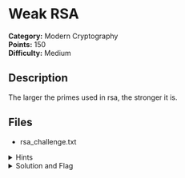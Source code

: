 # Weak RSA

**Category:** Modern Cryptography  
**Points:** 150  
**Difficulty:** Medium

## Description

The larger the primes used in rsa, the stronger it is.

## Files
- rsa_challenge.txt

<details>
  <summary>Hints</summary>
## Hints
- [10] Wonder if you can factorize the n? (dCode.fr is a goated site)
</details>

<details>
  <summary>Solution and Flag</summary>
## Solution
- Factorize the n
- Use https://www.dcode.fr/rsa-cipher

## Flag
- dcCTF{W34k_RSA_1s_N0_G00D}
</details>

